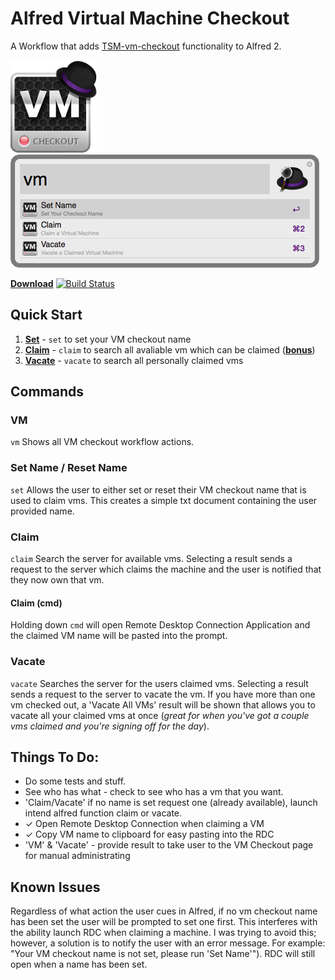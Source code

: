 # Alfred Virtual Machine Checkout
A Workflow that adds [TSM-vm-checkout](https://github.com/Threespot/TSM-vm-checkout) functionality to Alfred 2.

![VM Checkout Icon](resources/img/icon_large.png "VM Checkout")![VM Command Screenshot](resources/img/vm_screenshot_small.png "screenshot")

[__Download__](http://cl.ly/0F2J24172e0c)
[![Build Status](https://travis-ci.org/matbrady/TSM-alfred-vm-checkout.png?branch=development)](https://travis-ci.org/matbrady/TSM-alfred-vm-checkout)

## Quick Start
1. [__Set__](#set-name--reset-name) - `set` to set your VM checkout name
2. [__Claim__](#claim) - `claim` to search all avaliable vm which can be claimed  ([__bonus__](#claim-cmd))
3. [__Vacate__](#vacate) - `vacate` to search all personally claimed vms

## Commands

### VM
`vm` Shows all VM checkout workflow actions. 
### Set Name / Reset Name
`set` Allows the user to either set or reset their VM checkout name that is used to claim vms. This creates a simple txt document containing the user provided name.
### Claim 
`claim` Search the server for available vms.  Selecting a result sends a request to the server which claims the machine and the user is notified that they now own that vm. 
#### Claim (cmd)
Holding down `cmd` will open Remote Desktop Connection Application and the claimed VM name will be pasted into the prompt.
### Vacate 
`vacate` Searches the server for the users claimed vms. Selecting a result sends a request to the server to vacate the vm.
If you have more than one vm checked out, a 'Vacate All VMs' result will be shown that allows you to vacate all your claimed vms at once (*great for when you've got a couple vms claimed and you're signing off for the day*).

## Things To Do:
- Do some tests and stuff.
- See who has what - check to see who has a vm that you want.
- 'Claim/Vacate' if no name is set request one (already available), launch intend alfred function claim or vacate.
- &#x2713; Open Remote Desktop Connection when claiming a VM
- &#x2713; Copy VM name to clipboard for easy pasting into the RDC
- 'VM' & 'Vacate' - provide result to take user to the VM Checkout page for manual administrating 

## Known Issues
Regardless of what action the user cues in Alfred, if no vm checkout name has been set the user will be prompted to set one first. This interferes with the ability launch RDC when claiming a machine.  I was trying to avoid this; however, a solution is to notify the user with an error message. For example:  "Your VM checkout name is not set, please run 'Set Name'").  RDC will still open when a name has been set.  
